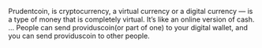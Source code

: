 Prudentcoin, is cryptocurrency, a virtual currency or a digital currency — is a type of money that is completely virtual. It’s like an online version of cash. … People can send providuscoin(or part of one) to your digital wallet, and you can send providuscoin to other people.
